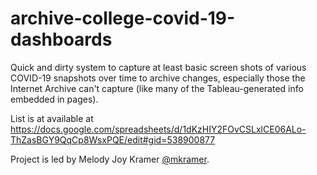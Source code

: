 # archive-college-covid-19-dashboards

Quick and dirty system to capture at least basic screen shots of various 
COVID-19 snapshots over time to archive changes, especially those
the Internet Archive can't capture (like many of the Tableau-generated
info embedded in pages).

List is at available at 
https://docs.google.com/spreadsheets/d/1dKzHIY2FOvCSLxlCE06ALo-ThZasBGY9QqCp8WsxPQE/edit#gid=538900877

Project is led by Melody Joy Kramer [@mkramer](https://twitter.com/mkramer).
